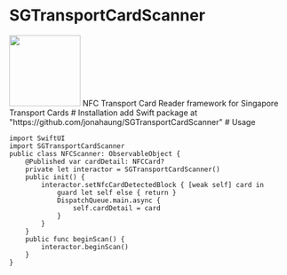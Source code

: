 # SGTransportCardScanner
<img src="[relative/path/in/repository/to/IMG_4090.png](https://github.com/jonahaung/SGTransportCardScanner/blob/main/IMG_4090.png)" width="128"/>
NFC Transport Card Reader framework for Singapore Transport Cards
# Installation
add Swift package at "https://github.com/jonahaung/SGTransportCardScanner"
# Usage

    import SwiftUI
    import SGTransportCardScanner
    public class NFCScanner: ObservableObject {
        @Published var cardDetail: NFCCard?
        private let interactor = SGTransportCardScanner()
        public init() {
            interactor.setNfcCardDetectedBlock { [weak self] card in
                guard let self else { return }
                DispatchQueue.main.async {
                    self.cardDetail = card
                }
            }
        }
        public func beginScan() {
            interactor.beginScan()
        }
    }

    
